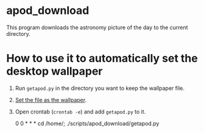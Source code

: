 # apod_download
This program downloads the astronomy picture of the day to the current directory. 

# How to use it to automatically set the desktop wallpaper

1. Run `getapod.py` in the directory you want to keep the wallpaper file.
2. [Set the file as the wallpaper](http://askubuntu.com/a/69500).
3. Open crontab (`crontab -e`) and add `getapod.py` to it.

    0 0 * * * cd /home/<username>; ./scripts/apod_download/getapod.py

